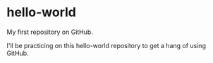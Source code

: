 # hello-world
My first repository on GitHub.

I'll be practicing on this hello-world repository to get a hang of using GitHub.

